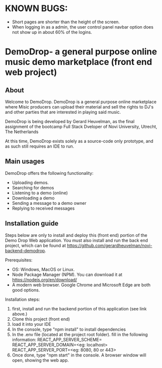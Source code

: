 # KNOWN BUGS: 

- Short pages are shorter than the height of the screen.
- When logging in as a admin, the user control panel navbar option does not show up  in about 60% of the logins.




# DemoDrop- a general purpose online music demo marketplace (front end web project)

## About

Welcome to DemoDrop. DemoDrop is a general purpose online marketplace where Misic producers can upload their material and sell the rights to DJ's and other parties that are interested in playing said music.

DemoDrop is being developed by Gerard Heuvelman, as the final assignment of the bootcamp Full Stack Dveloper of Novi University, Utrecht, The Netherlands

At this time, DemoDrop exists solely as a source-code only prototype, and as such still requires an IDE to run.

## Main usages
DemoDrop offers the following functionality:
- Uploading demos.
- Searching for demos
- Listening to a demo (online)
- Downloading a demo
- Sending a message to a demo owner
- Replying to received messages

## Installation guide
Steps below are only to install and deploy this (front end) portion of the Demo Drop Web application. You must also install and run the  back end project, which can be found at https://github.com/gerardheuvelman/novi-backend-demodrop.

Prerequisites:
- OS: Windows, MacOS or Linux.
- Node Package Manager (NPM). You can download it at https://nodejs.org/en/download/
- A modern web browser. Google Chrome and Microsoft Edge are both good options.

Installation steps:

1. first, install and run the backend portion of this application (see link above.)
2. Clone this project (front end)
3. load it into your IDE
4. In the console, type  "npm install" to install dependencies
5. In the .env file (located at the project root folder). fill in the following information:
   REACT_APP_SERVER_SCHEME=<http or https>
   REACT_APP_SERVER_DOMAIN=<eg: localhost>
   REACT_APP_SERVER_PORT=<eg: 8080, 80 or 443>
6. Once done, type "npm start" in the console. A browser window will open, showing the web app.